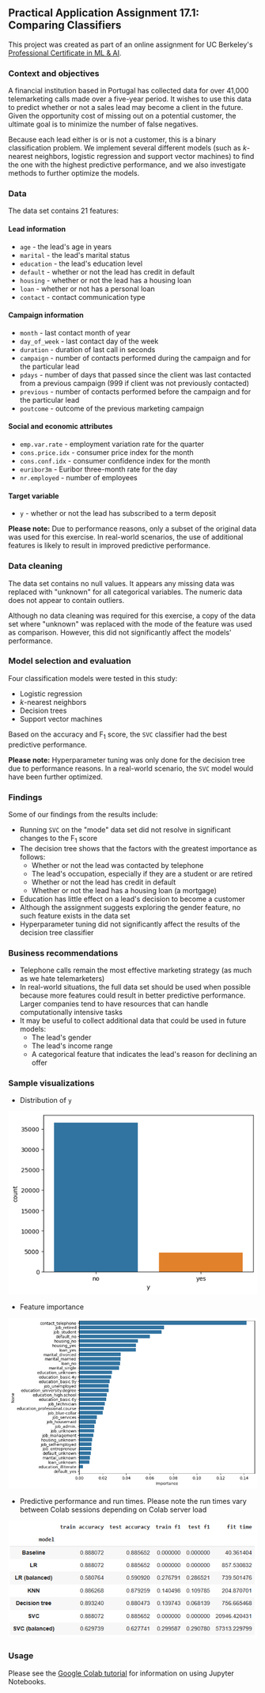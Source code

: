## Practical Application Assignment 17.1: Comparing Classifiers

This project was created as part of an online assignment for UC Berkeley's [Professional Certificate in ML &amp; AI](https://em-executive.berkeley.edu/professional-certificate-machine-learning-artificial-intelligence?advocate_program=01t2s000000ZqNbAAK&advocate_source=dashboard&coupon=IXFD6%3A11-8KE65G8&utm_campaign=incentivized_referrals&utm_content=SO+-+Berkeley+Professional+Certificate+in+ML+%26+AI&utm_medium=personal_url&utm_placement=dashboard&utm_source=referral&utm_term=U4i1l80W3GTaStzCNlN16AsmRVmMs3322wkrdiFJJXDjWY2Kl%2FSmYByqk28Z1wpPBt57rCVH9fEKu%2Bj%2B%2B2MnNXlRmW48YqIE%2Ff68xD%2BvB2eWYj%2BrPjaTIMN4--cMEm5pJ85sMlQO6a--ybrOaW%2FFOItWpgIey12Duw%3D%3D#referrals-email-capture-modal).

### Context and objectives

A financial institution based in Portugal has collected data for over 41,000 telemarketing calls made over a five-year period. It wishes to use this data to predict whether or not a sales lead may become a client in the future. Given the opportunity cost of missing out on a potential customer, the ultimate goal is to minimize the number of false negatives.

Because each lead either is or is not a customer, this is a binary classification problem. We implement several different models (such as *k*-nearest neighbors, logistic regression and support vector machines) to find the one with the highest predictive performance, and we also investigate methods to further optimize the models.

### Data

The data set contains 21 features:

#### Lead information

* `age` - the lead's age in years
* `marital` - the lead's marital status
* `education` - the lead's education level
* `default` - whether or not the lead has credit in default
* `housing` - whether or not the lead has a housing loan
* `loan` - whether or not has a personal loan
* `contact` - contact communication type

#### Campaign information

* `month` - last contact month of year
* `day_of_week` - last contact day of the week
* `duration` - duration of last call in seconds
* `campaign` - number of contacts performed during the campaign and for the particular lead
* `pdays` - number of days that passed since the client was last contacted from a previous campaign (999 if client was not previously contacted)
* `previous` - number of contacts performed before the campaign and for the particular lead
* `poutcome` - outcome of the previous marketing campaign

#### Social and economic attributes

* `emp.var.rate` - employment variation rate for the quarter
* `cons.price.idx` - consumer price index for the month
* `cons.conf.idx` - consumer confidence index for the month
* `euribor3m` - Euribor three-month rate for the day
* `nr.employed` - number of employees

#### Target variable

* `y` - whether or not the lead has subscribed to a term deposit

**Please note:** Due to performance reasons, only a subset of the original data was used for this exercise. In real-world scenarios, the use of additional features is likely to result in improved predictive performance.

### Data cleaning

The data set contains no null values. It appears any missing data was replaced with "unknown" for all categorical variables. The numeric data does not appear to contain outliers.

Although no data cleaning was required for this exercise, a copy of the data set where "unknown" was replaced with the mode of the feature was used as comparison. However, this did not significantly affect the models' performance.

### Model selection and evaluation

Four classification models were tested in this study:

* Logistic regression
* *k*-nearest neighbors
* Decision trees
* Support vector machines

Based on the accuracy and F<sub>1</sub> score, the `SVC` classifier had the best predictive performance.

**Please note:** Hyperparameter tuning was only done for the decision tree due to performance reasons. In a real-world scenario, the `SVC` model would have been further optimized.

### Findings

Some of our findings from the results include:

* Running `SVC` on the "mode" data set did not resolve in significant changes to the F<sub>1</sub> score
* The decision tree shows that the factors with the greatest importance as follows:
  * Whether or not the lead was contacted by telephone
  * The lead's occupation, especially if they are a student or are retired
  * Whether or not the lead has credit in default
  * Whether or not the lead has a housing loan (a mortgage)
* Education has little effect on a lead's decision to become a customer
* Although the assignment suggests exploring the gender feature, no such feature exists in the data set
* Hyperparameter tuning did not significantly affect the results of the decision tree classifier

### Business recommendations

* Telephone calls remain the most effective marketing strategy (as much as we hate telemarketers)
* In real-world situations, the full data set should be used when possible because more features could result in better predictive performance. Larger companies tend to have resources that can handle computationally intensive tasks
* It may be useful to collect additional data that could be used in future models:
  * The lead's gender
  * The lead's income range
  * A categorical feature that indicates the lead's reason for declining an offer

### Sample visualizations

* Distribution of `y`

![](images/y_classes.png)

* Feature importance

![](images/dt_importance.png)

* Predictive performance and run times. Please note the run times vary between Colab sessions depending on Colab server load

![](images/scores.png)


### Usage

Please see the [Google Colab tutorial](https://colab.research.google.com/drive/16pBJQePbqkz3QFV54L4NIkOn1kwpuRrj) for information on using Jupyter Notebooks.